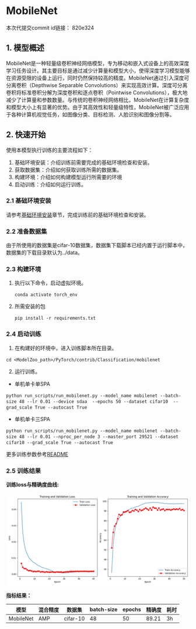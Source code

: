 #  MobileNet
本次代提交commit id链接： 820e324
## 1. 模型概述

MobileNet是一种轻量级卷积神经网络模型，专为移动和嵌入式设备上的高效深度学习任务设计。其主要目标是通过减少计算量和模型大小，使得深度学习模型能够在资源受限的设备上运行，同时仍然保持较高的精度。MobileNet通过引入深度可分离卷积（Depthwise Separable Convolutions）来实现高效计算。深度可分离卷积将标准卷积分解为深度卷积和逐点卷积（Pointwise Convolutions），极大地减少了计算量和参数数量。与传统的卷积神经网络相比，MobileNet在计算复杂度和模型大小上有显著的优势。由于其高效性和轻量级特性，MobileNet被广泛应用于各种计算机视觉任务，如图像分类、目标检测、人脸识别和图像分割等。

##  2. 快速开始

使用本模型执行训练的主要流程如下：

1. 基础环境安装：介绍训练前需要完成的基础环境检查和安装。
2. 获取数据集：介绍如何获取训练所需的数据集。
3. 构建环境：介绍如何构建模型运行所需要的环境
4. 启动训练：介绍如何运行训练。

### 2.1 基础环境安装

请参考[基础环境安装](https://gitee.com/tecorigin/modelzoo/blob/main/doc/Environment.md)章节，完成训练前的基础环境检查和安装。

### 2.2 准备数据集

由于所使用的数据集是cifar-10数据集，数据集下载脚本已经内置于运行脚本中，数据集的下载目录默认为../data。

###  2.3 构建环境

1. 执行以下命令，启动虚拟环境。

   ```
   conda activate torch_env
   ```

2. 所需安装的包

   ```
   pip install -r requirements.txt
   ```

###  2.4 启动训练

1.  在构建好的环境中，进入训练脚本所在目录。 

```
cd <ModelZoo_path>/PyTorch/contrib/Classification/mobilenet
```

2. 运行训练。 

* 单机单卡单SPA 

```
python run_scripts/run_mobilenet.py --model_name mobilenet --batch-size 48 --lr 0.01 --device sdaa  --epochs 50 --dataset cifar10  --grad_scale True --autocast True
```

* 单机单卡三SPA 

```
python run_scripts/run_mobilenet.py --model_name mobilenet --batch-size 48 --lr 0.01 --nproc_per_node 3 --master_port 29521 --dataset cifar10 --grad_scale True --autocast True
```

 更多训练参数参考[README](./run_scripts/README.md) 

###  2.5 训练结果

 **训练loss与精确度曲线:** 

![loss](./img/myplot.png)

 **指标结果：** 

| 模型      | 混合精度 | 数据集   | batch-size | epochs | 精确度 | 耗时 |
| --------- | -------- | -------- | ---------- | ------ | ------ | ---- |
| MobileNet | AMP      | cifar-10 | 48         | 50     | 89.21  | 3h   |

